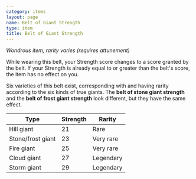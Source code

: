 ```yaml
---
category: items
layout: page
name: Belt of Giant Strength
type: item
title: Belt of Giant Strength 
---
```

_Wondrous item, rarity varies (requires attunement)_ 

While wearing this belt, your Strength score changes to a score granted by the belt. If your Strength is already equal to or greater than the belt's score, the item has no effect on you.

Six varieties of this belt exist, corresponding with and having rarity according to the six kinds of true giants. The **belt of stone giant strength** and the **belt of frost giant strength** look different, but they have the same effect. 

| Type              | Strength | Rarity    |
|-------------------|----------|-----------|
| Hill giant        | 21       | Rare      |
| Stone/frost giant | 23       | Very rare |
| Fire giant        | 25       | Very rare |
| Cloud giant       | 27       | Legendary |
| Storm giant       | 29       | Legendary |